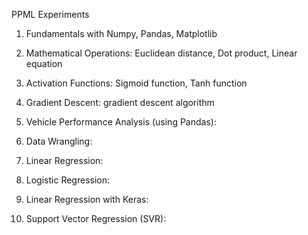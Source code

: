 PPML Experiments
1. Fundamentals with Numpy, Pandas, Matplotlib

2. Mathematical Operations: Euclidean distance, Dot product, Linear equation

3. Activation Functions: Sigmoid function, Tanh function

4. Gradient Descent: gradient descent algorithm

5. Vehicle Performance Analysis (using Pandas):

6. Data Wrangling:

7. Linear Regression:

8. Logistic Regression:

9. Linear Regression with Keras:

10. Support Vector Regression (SVR):
